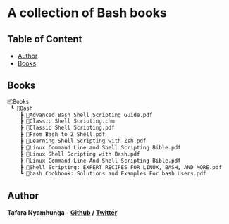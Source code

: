 # A collection of Bash books

## Table of Content

* [Author](#author)
* [Books](#books)

## Books

```bash
📦Books
 ┗ 📂Bash
    ┣ 📜Advanced Bash Shell Scripting Guide.pdf
    ┣ 📜Classic Shell Scripting.chm
    ┣ 📜Classic Shell Scripting.pdf
    ┣ 📜From Bash to Z Shell.pdf
    ┣ 📜Learning Shell Scripting with Zsh.pdf
    ┣ 📜Linux Command Line and Shell Scripting Bible.pdf
    ┣ 📜Linux Shell Scripting with Bash.pdf
    ┣ 📜Linux Command Line And Shell Scripting Bible.pdf
    ┣ 📜Shell Scripting: EXPERT RECIPES FOR LINUX, BASH, AND MORE.pdf
    ┗ 📜bash Cookbook: Solutions and Examples For bash Users.pdf
```

## Author

**Tafara Nyamhunga  - [Github](https://github.com/tafara-n) / [Twitter](https://twitter.com/tafaranyamhunga)**
